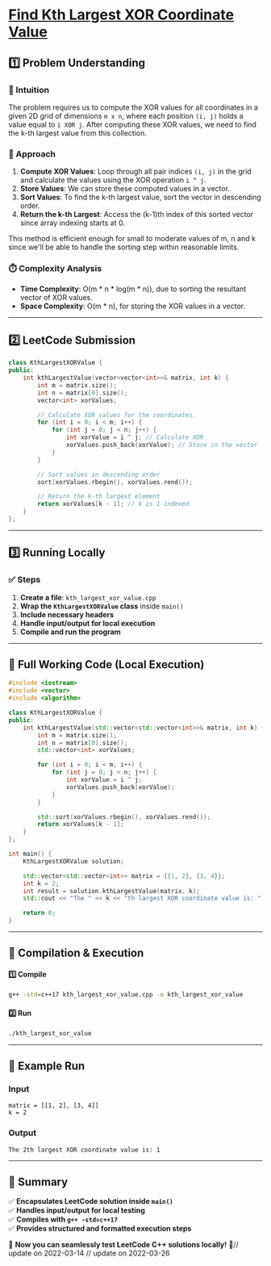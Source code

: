 # **[Find Kth Largest XOR Coordinate Value](https://leetcode.com/problems/find-kth-largest-xor-coordinate-value/description/)**  

## **1️⃣ Problem Understanding**  
### **📌 Intuition**  
The problem requires us to compute the XOR values for all coordinates in a given 2D grid of dimensions `m x n`, where each position `(i, j)` holds a value equal to `i XOR j`. After computing these XOR values, we need to find the k-th largest value from this collection.

### **🚀 Approach**  
1. **Compute XOR Values**: Loop through all pair indices `(i, j)` in the grid and calculate the values using the XOR operation `i ^ j`.
2. **Store Values**: We can store these computed values in a vector.
3. **Sort Values**: To find the k-th largest value, sort the vector in descending order.
4. **Return the k-th Largest**: Access the (k-1)th index of this sorted vector since array indexing starts at 0.

This method is efficient enough for small to moderate values of m, n and k since we'll be able to handle the sorting step within reasonable limits. 

### **⏱️ Complexity Analysis**  
- **Time Complexity**: O(m * n * log(m * n)), due to sorting the resultant vector of XOR values.
- **Space Complexity**: O(m * n), for storing the XOR values in a vector.

---  

## **2️⃣ LeetCode Submission**  
```cpp
class KthLargestXORValue {
public:
    int kthLargestValue(vector<vector<int>>& matrix, int k) {
        int m = matrix.size();
        int n = matrix[0].size();
        vector<int> xorValues;

        // Calculate XOR values for the coordinates.
        for (int i = 0; i < m; i++) {
            for (int j = 0; j < n; j++) {
                int xorValue = i ^ j; // Calculate XOR
                xorValues.push_back(xorValue); // Store in the vector
            }
        }

        // Sort values in descending order
        sort(xorValues.rbegin(), xorValues.rend());

        // Return the k-th largest element
        return xorValues[k - 1]; // k is 1-indexed
    }
};  
```  

---  

## **3️⃣ Running Locally**  
### **✅ Steps**  
1. **Create a file**: `kth_largest_xor_value.cpp`  
2. **Wrap the `KthLargestXORValue` class** inside `main()`  
3. **Include necessary headers**  
4. **Handle input/output for local execution**  
5. **Compile and run the program**  

---  

## **📝 Full Working Code (Local Execution)**  
```cpp
#include <iostream>
#include <vector>
#include <algorithm>

class KthLargestXORValue {
public:
    int kthLargestValue(std::vector<std::vector<int>>& matrix, int k) {
        int m = matrix.size();
        int n = matrix[0].size();
        std::vector<int> xorValues;

        for (int i = 0; i < m; i++) {
            for (int j = 0; j < n; j++) {
                int xorValue = i ^ j;
                xorValues.push_back(xorValue);
            }
        }

        std::sort(xorValues.rbegin(), xorValues.rend());
        return xorValues[k - 1];
    }
};

int main() {
    KthLargestXORValue solution;

    std::vector<std::vector<int>> matrix = {{1, 2}, {3, 4}};
    int k = 2;
    int result = solution.kthLargestValue(matrix, k);
    std::cout << "The " << k << "th largest XOR coordinate value is: " << result << std::endl;

    return 0;
}
```  

---  

## **🔧 Compilation & Execution**  
#### **1️⃣ Compile**  
```bash
g++ -std=c++17 kth_largest_xor_value.cpp -o kth_largest_xor_value
```  

#### **2️⃣ Run**  
```bash
./kth_largest_xor_value
```  

---  

## **🎯 Example Run**  
### **Input**  
```
matrix = [[1, 2], [3, 4]]
k = 2
```  
### **Output**  
```
The 2th largest XOR coordinate value is: 1
```  

---  

## **📌 Summary**  
✅ **Encapsulates LeetCode solution inside `main()`**  
✅ **Handles input/output for local testing**  
✅ **Compiles with `g++ -std=c++17`**  
✅ **Provides structured and formatted execution steps**  

🚀 **Now you can seamlessly test LeetCode C++ solutions locally!** 🚀// update on 2022-03-14
// update on 2022-03-26
